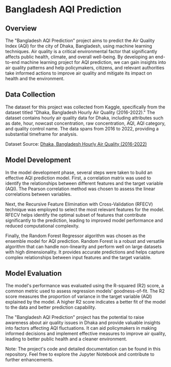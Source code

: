 # Bangladesh AQI Prediction

## Overview

The "Bangladesh AQI Prediction" project aims to predict the Air Quality Index (AQI) for the city of Dhaka, Bangladesh, using machine learning techniques. Air quality is a critical environmental factor that significantly affects public health, climate, and overall well-being. By developing an end-to-end machine learning project for AQI prediction, we can gain insights into air quality patterns and help policymakers, citizens, and relevant authorities take informed actions to improve air quality and mitigate its impact on health and the environment.

## Data Collection

The dataset for this project was collected from Kaggle, specifically from the dataset titled "Dhaka, Bangladesh Hourly Air Quality (2016-2022)." The dataset contains hourly air quality data for Dhaka, including attributes such as date, hour, nowcast concentration, raw concentration, AQI, AQI category, and quality control name. The data spans from 2016 to 2022, providing a substantial timeframe for analysis.

Dataset Source: [Dhaka, Bangladesh Hourly Air Quality (2016-2022)](https://www.kaggle.com/datasets/shawkatsujon/dhaka-bangladesh-hourly-air-quality-20162022)

## Model Development

In the model development phase, several steps were taken to build an effective AQI prediction model. First, a correlation matrix was used to identify the relationships between different features and the target variable (AQI). The Pearson correlation method was chosen to assess the linear correlations between variables.

Next, the Recursive Feature Elimination with Cross-Validation (RFECV) technique was employed to select the most relevant features for the model. RFECV helps identify the optimal subset of features that contribute significantly to the prediction, leading to improved model performance and reduced computational complexity.

Finally, the Random Forest Regressor algorithm was chosen as the ensemble model for AQI prediction. Random Forest is a robust and versatile algorithm that can handle non-linearity and perform well on large datasets with high dimensionality. It provides accurate predictions and helps capture complex relationships between input features and the target variable.

## Model Evaluation

The model's performance was evaluated using the R-squared (R2) score, a common metric used to assess regression models' goodness-of-fit. The R2 score measures the proportion of variance in the target variable (AQI) explained by the model. A higher R2 score indicates a better fit of the model to the data and better prediction capability.

The "Bangladesh AQI Prediction" project has the potential to raise awareness about air quality issues in Dhaka and provide valuable insights into factors affecting AQI fluctuations. It can aid policymakers in making informed decisions and implement effective measures to improve air quality, leading to better public health and a cleaner environment.

Note: The project's code and detailed documentation can be found in this repository. Feel free to explore the Jupyter Notebook and contribute to further enhancements.